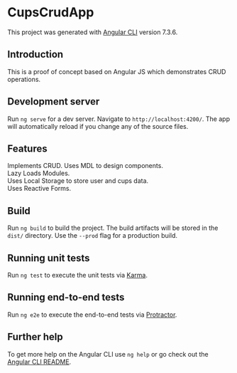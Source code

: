 # CupsCrudApp

This project was generated with [Angular CLI](https://github.com/angular/angular-cli) version 7.3.6.

## Introduction

This is a proof of concept based on Angular JS which demonstrates CRUD operations.

## Development server

Run `ng serve` for a dev server. Navigate to `http://localhost:4200/`. The app will automatically reload if you change any of the source files.

## Features

Implements CRUD.
Uses MDL to design components. <br />
Lazy Loads Modules. <br />
Uses Local Storage to store user and cups data. <br />
Uses Reactive Forms. <br />

## Build

Run `ng build` to build the project. The build artifacts will be stored in the `dist/` directory. Use the `--prod` flag for a production build.

## Running unit tests

Run `ng test` to execute the unit tests via [Karma](https://karma-runner.github.io).

## Running end-to-end tests

Run `ng e2e` to execute the end-to-end tests via [Protractor](http://www.protractortest.org/).

## Further help

To get more help on the Angular CLI use `ng help` or go check out the [Angular CLI README](https://github.com/angular/angular-cli/blob/master/README.md).
